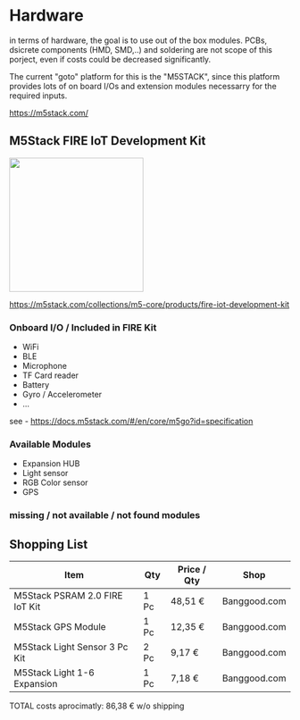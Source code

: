 # Hardware

in terms of hardware, the goal is to use out of the box modules. 
PCBs, dsicrete components (HMD, SMD,..) and soldering are not scope of this porject, even if costs could be decreased significantly.

The current "goto" platform for this is the "M5STACK", since this platform provides lots of on board I/Os and extension modules necessarry for the required inputs.

https://m5stack.com/

## M5Stack FIRE IoT Development Kit

<img src=https://cdn.shopify.com/s/files/1/0056/7689/2250/products/FIRE_1200x1200.jpg width="240">

https://m5stack.com/collections/m5-core/products/fire-iot-development-kit

### Onboard I/O / Included in FIRE Kit

 - WiFi
  - BLE
 - Microphone
 - TF Card reader
 - Battery
 - Gyro / Accelerometer
 - ...

see - https://docs.m5stack.com/#/en/core/m5go?id=specification


### Available Modules

 - Expansion HUB
 - Light sensor
 - RGB Color sensor
 - GPS
 

### missing / not available / not found modules



## Shopping List

| Item                                   | Qty      | Price / Qty    | Shop         | 
|----------------------------------------|----------|----------------|--------------|
| M5Stack PSRAM 2.0 FIRE IoT Kit         |  1 Pc    |  48,51 €       | Banggood.com |
| M5Stack GPS Module                     |  1 Pc    |  12,35 €       | Banggood.com |
| M5Stack Light Sensor 3 Pc Kit          |  2 Pc    |  9,17 €        | Banggood.com |
| M5Stack Light 1-6 Expansion            |  1 Pc    |  7,18 €        | Banggood.com |

TOTAL costs aprocimatly: 86,38 € w/o shipping
